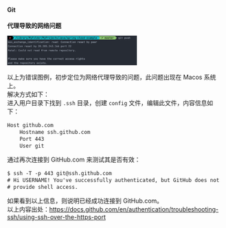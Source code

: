 #### Git

**代理导致的网络问题**

<p>
<img src="static/img/problem/git-01.png" width="60%" height="60%" alt="最终示例图">
</p>

以上为错误图例，初步定位为网络代理导致的问题，此问题出现在 Macos 系统上。<br/>
解决方式如下：<br/>
进入用户目录下找到 `.ssh` 目录，创建 `config` 文件，编辑此文件，内容信息如下：
```shell
Host github.com
    Hostname ssh.github.com
    Port 443
    User git
```
通过再次连接到 GitHub.com 来测试其是否有效：
```shell
$ ssh -T -p 443 git@ssh.github.com
# Hi USERNAME! You've successfully authenticated, but GitHub does not
# provide shell access.
```
如果看到以上信息，则说明已经成功连接到 GitHub.com。<br/>
以上内容出处：https://docs.github.com/en/authentication/troubleshooting-ssh/using-ssh-over-the-https-port
